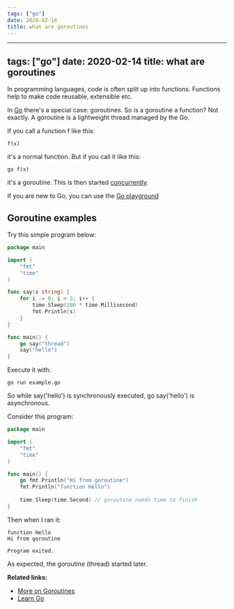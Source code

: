 ```yaml
---
tags: ["go"]
date: 2020-02-16
title: what are goroutines
---
```

---
tags: ["go"]
date: 2020-02-14
title: what are goroutines
---
In programming languages, code is often split up into functions. Functions help to make code reusable, extensible etc. 

In <a href="https://golang.org/">Go</a> there's a special case: goroutines. So is a goroutine a function? Not exactly. A goroutine is a lightweight thread managed by the Go.

If you call a function f like this:

    f(x)

it's a normal function. But if you call it like this:

    go f(x)

it's a goroutine. This is then started <a href="https://golangr.com/concurrency/">concurrently</a>.

If you are new to Go, you can use the <a href="https://play.golang.org/">Go playground</a>

## Goroutine examples

Try this simple program below:

```go
package main

import (
	"fmt"
	"time"
)

func say(s string) {
	for i := 0; i < 3; i++ {
		time.Sleep(100 * time.Millisecond)
		fmt.Println(s)
	}
}

func main() {
	go say("thread")
	say("hello")
}
```

Execute it with:

```
go run example.go
```

So while say('hello') is synchronously executed, go say('hello') is asynchronous.

Consider this program:

```go
package main

import (
    "fmt"
	"time"
)

func main() {
    go fmt.Println("Hi from goroutine")
    fmt.Println("function Hello")
	
    time.Sleep(time.Second) // goroutine needs time to finish
}
```

Then when I ran it:

```
function Hello
Hi from goroutine

Program exited.
```

As expected, the goroutine (thread) started later.

**Related links:**
* <a href="https://golangr.com/goroutines/">More on Goroutines</a>
* <a href="https://golangr.com/">Learn Go</a>

